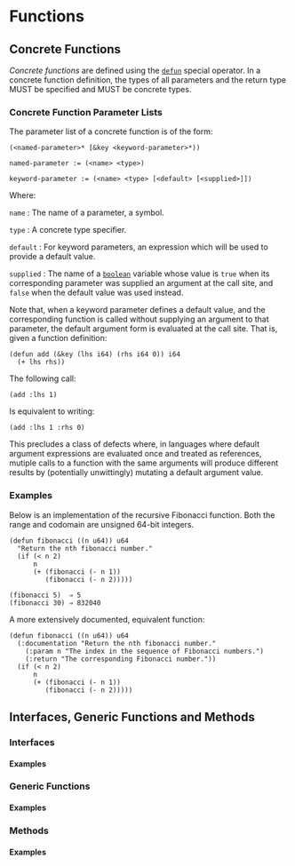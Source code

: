 # Functions

## Concrete Functions

*Concrete functions* are defined using the [`defun`](#op:defun) special
operator. In a concrete function definition, the types of all parameters and the
return type MUST be specified and MUST be concrete types.

### Concrete Function Parameter Lists

The parameter list of a concrete function is of the form:

```
(<named-parameter>* [&key <keyword-parameter>*))

named-parameter := (<name> <type>)

keyword-parameter := (<name> <type> [<default> [<supplied>]])
```

Where:

`name`
: The name of a parameter, a symbol.

`type`
: A concrete type specifier.

`default`
: For keyword parameters, an expression which will be used to provide a default
  value.

`supplied`
: The name of a [`boolean`](#type:boolean) variable whose value is `true` when
  its corresponding parameter was supplied an argument at the call site, and
  `false` when the default value was used instead.

Note that, when a keyword parameter defines a default value, and the
corresponding function is called without supplying an argument to that
parameter, the default argument form is evaluated at the call site. That is,
given a function definition:

```
(defun add (&key (lhs i64) (rhs i64 0)) i64
  (+ lhs rhs))
```

The following call:

```
(add :lhs 1)
```

Is equivalent to writing:

```
(add :lhs 1 :rhs 0)
```

This precludes a class of defects where, in languages where default argument
expressions are evaluated once and treated as references, mutiple calls to a
function with the same arguments will produce different results by (potentially
unwittingly) mutating a default argument value.

### Examples

Below is an implementation of the recursive Fibonacci function. Both the range
and codomain are unsigned 64-bit integers.

```
(defun fibonacci ((n u64)) u64
  "Return the nth fibonacci number."
  (if (< n 2)
      n
      (+ (fibonacci (- n 1))
         (fibonacci (- n 2)))))

(fibonacci 5)  ⇒ 5
(fibonacci 30) ⇒ 832040
```

A more extensively documented, equivalent function:

```
(defun fibonacci ((n u64)) u64
  (:documentation "Return the nth fibonacci number."
    (:param n "The index in the sequence of Fibonacci numbers.")
    (:return "The corresponding Fibonacci number."))
  (if (< n 2)
      n
      (+ (fibonacci (- n 1))
         (fibonacci (- n 2)))))
```

## Interfaces, Generic Functions and Methods

### Interfaces

#### Examples

### Generic Functions

#### Examples

### Methods

#### Examples
